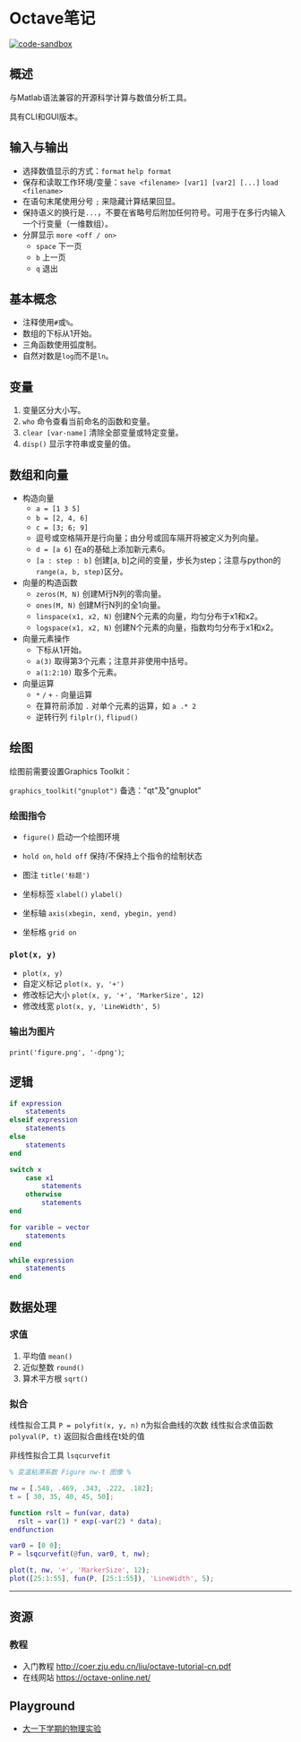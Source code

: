 # Octave笔记

[![code-sandbox](https://img.shields.io/badge/code--sandbox-29b7cb.svg)](https://github.com/lightyears1998/code-sandbox/blob/master/algorithm)

## 概述

与Matlab语法兼容的开源科学计算与数值分析工具。

具有CLI和GUI版本。

## 输入与输出

- 选择数值显示的方式：`format` `help format`
- 保存和读取工作环境/变量：`save <filename> [var1] [var2] [...]` `load <filename>`
- 在语句末尾使用分号 `;` 来隐藏计算结果回显。
- 保持语义的换行是`...`，不要在省略号后附加任何符号。可用于在多行内输入一个行变量（一维数组）。
- 分屏显示 `more <off / on>`
  - `space` 下一页
  - `b` 上一页
  - `q` 退出

## 基本概念

- 注释使用`#`或`%`。
- 数组的下标从1开始。
- 三角函数使用弧度制。
- 自然对数是`log`而不是`ln`。

## 变量

1. 变量区分大小写。
2. `who` 命令查看当前命名的函数和变量。
3. `clear [var-name]` 清除全部变量或特定变量。
4. `disp()` 显示字符串或变量的值。

## 数组和向量

- 构造向量
  - `a = [1 3 5]`
  - `b = [2, 4, 6]`
  - `c = [3; 6; 9]`
  - 逗号或空格隔开是行向量；由分号或回车隔开将被定义为列向量。
  - `d = [a 6]` 在a的基础上添加新元素6。
  - `[a : step : b]` 创建[a, b]之间的变量，步长为step；注意与python的`range(a, b, step)`区分。
- 向量的构造函数
  - `zeros(M, N)` 创建M行N列的零向量。
  - `ones(M, N)` 创建M行N列的全1向量。
  - `linspace(x1, x2, N)` 创建N个元素的向量，均匀分布于x1和x2。
  - `logspace(x1, x2, N)`  创建N个元素的向量，指数均匀分布于x1和x2。
- 向量元素操作
  - 下标从1开始。
  - `a(3)` 取得第3个元素；注意并非使用中括号。
  - `a(1:2:10)` 取多个元素。
- 向量运算
  - `*` `/` `+` `-` 向量运算
  - 在算符前添加 `.` 对单个元素的运算，如 `a .* 2`
  - 逆转行列 `filplr()`, `flipud()`

## 绘图

绘图前需要设置Graphics Toolkit：

`graphics_toolkit("gnuplot")` 备选："qt"及"gnuplot"

### 绘图指令

- `figure()` 启动一个绘图环境
- `hold on`, `hold off` 保持/不保持上个指令的绘制状态

- 图注 `title('标题')`
- 坐标标签 `xlabel()` `ylabel()`
- 坐标轴 `axis(xbegin, xend, ybegin, yend)`
- 坐标格 `grid on`

### `plot(x, y)`

- `plot(x, y)`
- 自定义标记 `plot(x, y, '+')`
- 修改标记大小 `plot(x, y, '+', 'MarkerSize', 12)`
- 修改线宽 `plot(x, y, 'LineWidth', 5)`

### 输出为图片

`print('figure.png', '-dpng')`;

## 逻辑

```matlab
if expression
    statements
elseif expression
    statements
else
    statements
end

switch x
    case x1
        statements
    otherwise
        statements
end

for varible = vector
    statements
end

while expression
    statements
end
```

## 数据处理

### 求值

1. 平均值 `mean()`
2. 近似整数 `round()`
3. 算术平方根 `sqrt()`

### 拟合

线性拟合工具 `P = polyfit(x, y, n)` n为拟合曲线的次数
线性拟合求值函数 `polyval(P, t)` 返回拟合曲线在t处的值

非线性拟合工具 `lsqcurvefit`

```matlab
% 变温粘滞系数 Figure nw-t 图像 %

nw = [.548, .469, .343, .222, .182];
t = [ 30, 35, 40, 45, 50];

function rslt = fun(var, data)
  rslt = var(1) * exp(-var(2) * data);
endfunction

var0 = [0 0];
P = lsqcurvefit(@fun, var0, t, nw);

plot(t, nw, '+', 'MarkerSize', 12);
plot([25:1:55], fun(P, [25:1:55]), 'LineWidth', 5);
```

---

## 资源

### 教程

- 入门教程 <http://coer.zju.edu.cn/liu/octave-tutorial-cn.pdf>
- 在线网站 <https://octave-online.net/>

## Playground

- [大一下学期的物理实验](https://github.com/lightyears1998/a-gzhu-coder/tree/master/period/freshman/%E7%89%A9%E7%90%86%E5%AE%9E%E9%AA%8C)
